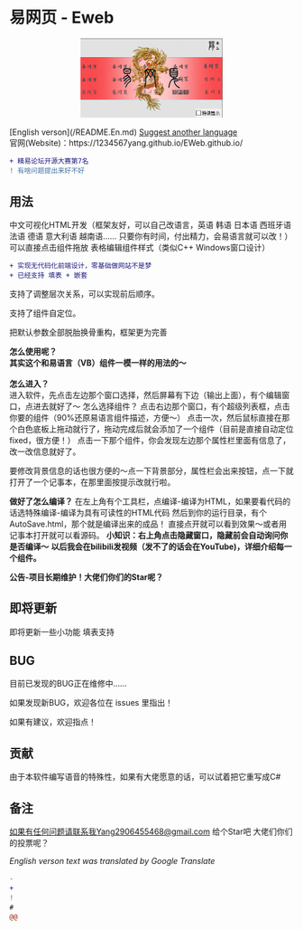 # 易网页 - Eweb
  <div  align="center">
  <p>
      <img width="50%" src="https://github.com/1234567Yang/Eweb/blob/main/%E6%98%93%E7%BD%91%E9%A1%B51.0/photos/LOGO.png">
  </p>
  
  </div>
  <div class = "language_choose">
    [English verson](/README.En.md)
  <a align="center" href="https://github.com/1234567Yang/Eweb/issues">Suggest another language</a>
  </div>
官网(Website)：https://1234567yang.github.io/EWeb.github.io/
<br>


```diff
+ 精易论坛开源大赛第7名
! 有啥问题提出来好不好
```


## 用法

中文可视化HTML开发（框架友好，可以自己改语言，英语 韩语 日本语 西班牙语 法语 德语 意大利语 越南语...... 只要你有时间，付出精力，会易语言就可以改！）
可以直接点击组件拖放
表格编辑组件样式（类似C++ Windows窗口设计）
```diff
+ 实现无代码化前端设计，零基础做网站不是梦
+ 已经支持 填表 + 嵌套
```
支持了调整层次关系，可以实现前后顺序。

支持了组件自定位。

把默认参数全部脱胎换骨重构，框架更为完善


**怎么使用呢？**
<br>
**其实这个和易语言（VB）组件一模一样的用法的～**
<br><br>
**怎么进入？**
<br>
进入软件，先点击左边那个窗口选择，然后屏幕有下边（输出上面），有个编辑窗口，点进去就好了～
怎么选择组件？
点击右边那个窗口，有个超级列表框，点击你要的组件（90%还原易语言组件描述，方便～）
点击一次，然后鼠标直接在那个白色底板上拖动就行了，拖动完成后就会添加了一个组件（目前是直接自动定位fixed，很方便！）
点击一下那个组件，你会发现左边那个属性栏里面有信息了，改一改信息就好了。

要修改背景信息的话也很方便的～点一下背景部分，属性栏会出来按钮，点一下就打开了一个记事本，在那里面按提示改就行啦。

**做好了怎么编译？**
在左上角有个工具栏，点编译-编译为HTML，如果要看代码的话选特殊编译-编译为具有可读性的HTML代码
然后到你的运行目录，有个AutoSave.html，那个就是编译出来的成品！
直接点开就可以看到效果～或者用记事本打开就可以看源码。
**小知识：右上角点击隐藏窗口，隐藏前会自动询问你是否编译～**
**以后我会在bilibili发视频（发不了的话会在YouTube)，详细介绍每一个组件。**

**公告-项目长期维护！大佬们你们的Star呢？**


## 即将更新

即将更新一些小功能
填表支持

## BUG
目前已发现的BUG正在维修中......

如果发现新BUG，欢迎各位在 issues 里指出！

如果有建议，欢迎指点！

## 贡献
由于本软件编写语音的特殊性，如果有大佬愿意的话，可以试着把它重写成C#

## 备注

如果有任何问题请联系我Yang2906455468@gmail.com
给个Star吧
大佬们你们的投票呢？




*English verson text was translated by Google Translate*
```diff
- 
+ 
! 
# 
@@ 
```
